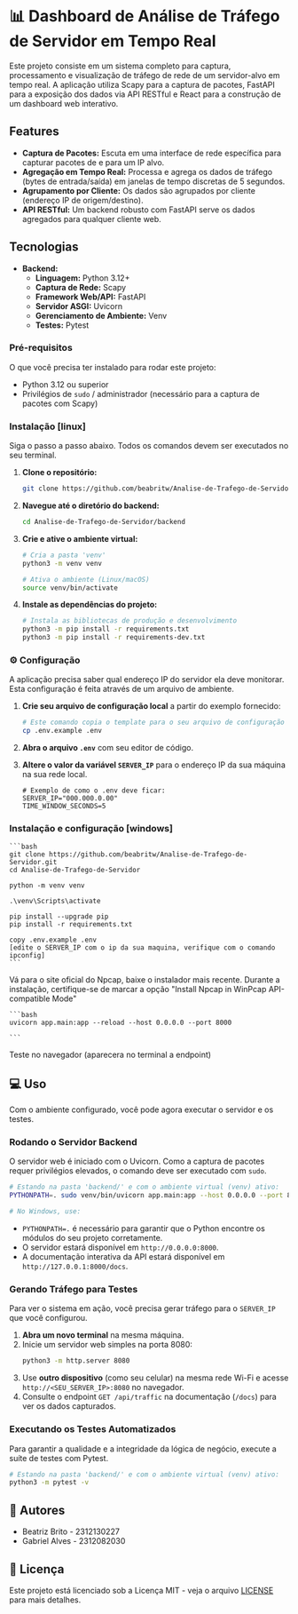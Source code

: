 # 📊 Dashboard de Análise de Tráfego de Servidor em Tempo Real

Este projeto consiste em um sistema completo para captura, processamento e visualização de tráfego de rede de um servidor-alvo em tempo real. A aplicação utiliza Scapy para a captura de pacotes, FastAPI para a exposição dos dados via API RESTful e React para a construção de um dashboard web interativo.

## Features

  * **Captura de Pacotes:** Escuta em uma interface de rede específica para capturar pacotes de e para um IP alvo.
  * **Agregação em Tempo Real:** Processa e agrega os dados de tráfego (bytes de entrada/saída) em janelas de tempo discretas de 5 segundos.
  * **Agrupamento por Cliente:** Os dados são agrupados por cliente (endereço IP de origem/destino).
  * **API RESTful:** Um backend robusto com FastAPI serve os dados agregados para qualquer cliente web.

## Tecnologias 

  * **Backend:**
      * **Linguagem:** Python 3.12+
      * **Captura de Rede:** Scapy
      * **Framework Web/API:** FastAPI
      * **Servidor ASGI:** Uvicorn
      * **Gerenciamento de Ambiente:** Venv
      * **Testes:** Pytest


### Pré-requisitos

O que você precisa ter instalado para rodar este projeto:

  * Python 3.12 ou superior
  * Privilégios de `sudo` / administrador (necessário para a captura de pacotes com Scapy)

### Instalação [linux]

Siga o passo a passo abaixo. Todos os comandos devem ser executados no seu terminal.

1.  **Clone o repositório:**

    ```bash
    git clone https://github.com/beabritw/Analise-de-Trafego-de-Servidor.git
    ```

2.  **Navegue até o diretório do backend:**

    ```bash
    cd Analise-de-Trafego-de-Servidor/backend
    ```

3.  **Crie e ative o ambiente virtual:**

    ```bash
    # Cria a pasta 'venv'
    python3 -m venv venv
    
    # Ativa o ambiente (Linux/macOS)
    source venv/bin/activate
    ```

4.  **Instale as dependências do projeto:**

    ```bash
    # Instala as bibliotecas de produção e desenvolvimento
    python3 -m pip install -r requirements.txt
    python3 -m pip install -r requirements-dev.txt
    ```

### ⚙️ Configuração

A aplicação precisa saber qual endereço IP do servidor ela deve monitorar. Esta configuração é feita através de um arquivo de ambiente.

1.  **Crie seu arquivo de configuração local** a partir do exemplo fornecido:

    ```bash
    # Este comando copia o template para o seu arquivo de configuração local
    cp .env.example .env
    ```

2.  **Abra o arquivo `.env`** com seu editor de código.

3.  **Altere o valor da variável `SERVER_IP`** para o endereço IP da sua máquina na sua rede local.

    ```dotenv
    # Exemplo de como o .env deve ficar:
    SERVER_IP="000.000.0.00"
    TIME_WINDOW_SECONDS=5
    ```


### Instalação e configuração [windows]

    ```bash
    git clone https://github.com/beabritw/Analise-de-Trafego-de-Servidor.git
    cd Analise-de-Trafego-de-Servidor
    
    python -m venv venv
    
    .\venv\Scripts\activate
    
    pip install --upgrade pip
    pip install -r requirements.txt
    
    copy .env.example .env
    [edite o SERVER_IP com o ip da sua maquina, verifique com o comando ipconfig]
    ```

Vá para o site oficial do Npcap, baixe o instalador mais recente.
Durante a instalação, certifique-se de marcar a opção "Install Npcap in WinPcap API-compatible Mode"

    ```bash
    uvicorn app.main:app --reload --host 0.0.0.0 --port 8000

    ```

Teste no navegador (aparecera no terminal a endpoint)


## 💻 Uso

Com o ambiente configurado, você pode agora executar o servidor e os testes.

### Rodando o Servidor Backend

O servidor web é iniciado com o Uvicorn. Como a captura de pacotes requer privilégios elevados, o comando deve ser executado com `sudo`.

```bash
# Estando na pasta 'backend/' e com o ambiente virtual (venv) ativo:
PYTHONPATH=. sudo venv/bin/uvicorn app.main:app --host 0.0.0.0 --port 8000 --reload

# No Windows, use:

```

  * `PYTHONPATH=.` é necessário para garantir que o Python encontre os módulos do seu projeto corretamente.
  * O servidor estará disponível em `http://0.0.0.0:8000`.
  * A documentação interativa da API estará disponível em `http://127.0.0.1:8000/docs`.

### Gerando Tráfego para Testes

Para ver o sistema em ação, você precisa gerar tráfego para o `SERVER_IP` que você configurou.

1.  **Abra um novo terminal** na mesma máquina.
2.  Inicie um servidor web simples na porta 8080:
    ```bash
    python3 -m http.server 8080
    ```
3.  Use **outro dispositivo** (como seu celular) na mesma rede Wi-Fi e acesse `http://<SEU_SERVER_IP>:8080` no navegador.
4.  Consulte o endpoint `GET /api/traffic` na documentação (`/docs`) para ver os dados capturados.

### Executando os Testes Automatizados

Para garantir a qualidade e a integridade da lógica de negócio, execute a suíte de testes com Pytest.

```bash
# Estando na pasta 'backend/' e com o ambiente virtual (venv) ativo:
python3 -m pytest -v
```

## 👥 Autores
- Beatriz Brito - 2312130227
- Gabriel Alves - 2312082030

## 📄 Licença

Este projeto está licenciado sob a Licença MIT - veja o arquivo [LICENSE](https://www.google.com/search?q=LICENSE) para mais detalhes.
